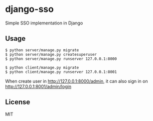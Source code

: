 # django-sso
Simple SSO implementation in Django

## Usage

    $ python server/manage.py migrate
    $ python server/manage.py createsuperuser
    $ python server/manage.py runserver 127.0.0.1:8000

    $ python client/manage.py migrate
    $ python client/manage.py runserver 127.0.0.1:8001

When create user in <http://127.0.0.1:8000/admin>, 
it can also sign in on <http://127.0.0.1:8001/admin/login>

## License

MIT